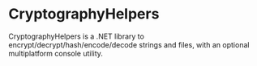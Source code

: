 # CryptographyHelpers
CryptographyHelpers is a .NET library to encrypt/decrypt/hash/encode/decode strings and files, with an optional multiplatform console utility.
